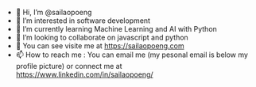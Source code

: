 - 👋 Hi, I’m @sailaopoeng
- 👀 I’m interested in software development
- 🌱 I’m currently learning Machine Learning and AI with Python
- 💞️ I’m looking to collaborate on javascript and python
- 🔗 You can see visite me at https://sailaopoeng.com
- 📫 How to reach me : You can email me (my pesonal email is below my profile picture) or connect me at https://www.linkedin.com/in/sailaopoeng/

<!---
sailaopoeng/sailaopoeng is a ✨ special ✨ repository because its `README.md` (this file) appears on your GitHub profile.
You can click the Preview link to take a look at your changes.
--->
